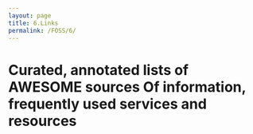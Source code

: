 ```yaml
---
layout: page
title: 6.Links
permalink: /FOSS/6/
---
```


# Curated, annotated lists of AWESOME sources Of information, frequently used services and resources
